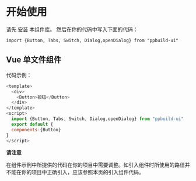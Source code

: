 # 开始使用

请先&nbsp;[安装](#/doc/install-build)&nbsp;本组件库。
然后在你的代码中写入下面的代码：

```
import {Button, Tabs, Switch, Dialog,openDialog} from "ppbuild-ui"
```

## Vue 单文件组件
代码示例：
```js
<template>
  <div>
    <Button>按钮</Button>
  </div>
</template>
<script>
  import {Button, Tabs, Switch, Dialog,openDialog} from "ppbuild-ui"
  export default {
  components:{Button}
}
</script>
```

**请注意**

在组件示例中所提供的代码在你的项目中需要调整。如引入组件时所使用的路径并不能在你的项目中正确引入，应该参照本页的引入组件代码。
